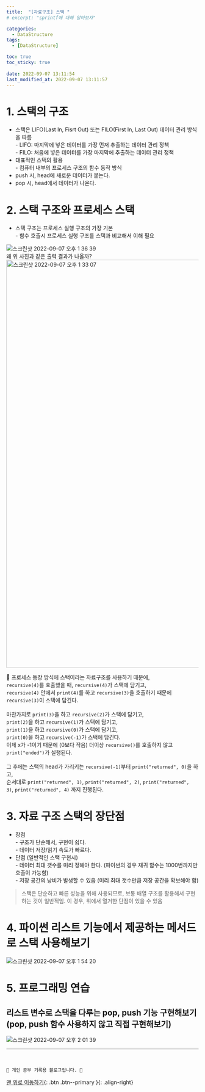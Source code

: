 ```yaml
---
title:  "[자료구조] 스택 "
# excerpt: "sprintf에 대해 알아보자"

categories:
  - DataStructure
tags:
  - [DataStructure]

toc: true
toc_sticky: true
 
date: 2022-09-07 13:11:54
last_modified_at: 2022-09-07 13:11:57
---
```


# 1. 스택의 구조
- 스택은 LIFO(Last In, Fisrt Out) 또는 FILO(First In, Last Out) 데이터 관리 방식을 따름<br>- LIFO: 마지막에 넣은 데이터를 가장 먼저 추출하는 데이터 관리 정책
<br>- FILO: 처음에 넣은 데이터를 가장 마지막에 추출하는 데이터 관리 정책
- 대표적인 스택의 활용<br>- 컴퓨터 내부의 프로세스 구조의 함수 동작 방식
- push 시, head에 새로운 데이터가 붙는다.
- pop 시, head에서 데이터가 나온다.

# 2. 스택 구조와 프로세스 스택
- 스택 구조는 프로세스 실행 구조의 가장 기본<br>- 함수 호출시 프로세스 실행 구조를 스택과 비교해서 이해 필요

![스크린샷 2022-09-07 오후 1 36 39](https://user-images.githubusercontent.com/59405576/188789756-f61c6fea-771a-411e-89d1-74805df75f17.png)<br>
왜 위 사진과 같은 출력 결과가 나올까?<br>
<img width="1069" alt="스크린샷 2022-09-07 오후 1 33 07" src="https://user-images.githubusercontent.com/59405576/188789361-4da39e53-4395-446b-a7f3-b6fc6519c084.png"><br>

🌟 프로세스 동장 방식에 스택이라는 자료구조를 사용하기 때문에,<br>
`recursive(4)`를 호출했을 때, `recursive(4)`가 스택에 담기고,<br>
`recursive(4)` 안에서 `print(4)`를 하고 `recursive(3)`을 호출하기 때문에 `recursive(3)`이 스택에 담긴다.<br><br>
마찬가지로 `print(3)`을 하고 `recursive(2)`가 스택에 담기고,<br>
`print(2)`을 하고 `recursive(1)`가 스택에 담기고,<br>
`print(1)`을 하고 `recursive(0)`가 스택에 담기고,<br>
`print(0)`을 하고 `recursive(-1)`가 스택에 담긴다.<br>
이제 x가 -1이기 때문에 (0보다 작음) 더이상 `recursive()`를 호출하지 않고 `print("ended")`가 실행된다.<br><br>
그 후에는 스택의 head가 가리키는 `recursive(-1)`부터 `print("returned", 0)`을 하고,<br>
순서대로 `print("returned", 1)`, `print("returned", 2)`, `print("returned", 3)`, `print("returned", 4)` 까지 진행된다.

# 3. 자료 구조 스택의 장단점
- 장점<br>- 구조가 단순해서, 구현이 쉽다.<br>- 데이터 저장/읽기 속도가 빠르다.
- 단점 (일반적인 스택 구현시)<br>- 데이터 최대 갯수를 미리 정해야 한다. (파이썬의 경우 재귀 함수는 1000번까지만 호출이 가능함)<br>- 저장 공간의 낭비가 발생할 수 있음 (미리 최대 갯수만큼 저장 공간을 확보해야 함)

> 스택은 단순하고 빠른 성능을 위해 사용되므로, 보통 배열 구조를 활용해서 구현하는 것이 일반적임. 이 경우, 위에서 열거한 단점이 있을 수 있음

# 4. 파이썬 리스트 기능에서 제공하는 메서드로 스택 사용해보기
![스크린샷 2022-09-07 오후 1 54 20](https://user-images.githubusercontent.com/59405576/188791734-d97654d2-2d92-4e82-abc6-567b3cf306cf.png)

# 5. 프로그래밍 연습
## 리스트 변수로 스택을 다루는 pop, push 기능 구현해보기 (pop, push 함수 사용하지 않고 직접 구현해보기)
![스크린샷 2022-09-07 오후 2 01 39](https://user-images.githubusercontent.com/59405576/188792591-c0696ecf-6cb0-4f30-a215-91679d93638c.png)





***
<br>


    💛 개인 공부 기록용 블로그입니다. 👻

[맨 위로 이동하기](#){: .btn .btn--primary }{: .align-right}